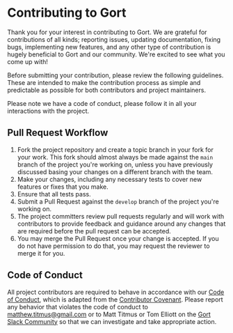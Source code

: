 # Contributing to Gort

Thank you for your interest in contributing to Gort. We are grateful for contributions of all kinds; reporting issues, updating documentation, fixing bugs, implementing new features, and any other type of contribution is hugely beneficial to Gort and our community. We're excited to see what you come up with!

Before submitting your contribution, please review the following guidelines. These are intended to make the contribution process as simple and predictable as possible for both contributors and project maintainers.

Please note we have a code of conduct, please follow it in all your interactions with the project.

## Pull Request Workflow

1. Fork the project repository and create a topic branch in your fork for your work. This fork should almost always be made against the `main` branch of the project you're working on, unless you have previously discussed basing your changes on a different branch with the team.
2. Make your changes, including any necessary tests to cover new features or fixes that you make.
3. Ensure that all tests pass.
4. Submit a Pull Request against the `develop` branch of the project you're working on.
5. The project committers review pull requests regularly and will work with contributors to provide feedback and guidance around any changes that are required before the pull request can be accepted.
6. You may merge the Pull Request once your change is accepted. If you do not have permission to do that, you may request the reviewer to merge it for you.

## Code of Conduct

All project contributors are required to behave in accordance with our [Code of Conduct](https://github.com/getgort/gort/blob/master/CODE_OF_CONDUCT.md), which is adapted from the [Contributor Covenant](http://contributor-covenant.org/). Please report any behavior that violates the code of conduct to [matthew.titmus@gmail.com](mailto:matthew.titmus@gmail.com) or to Matt Titmus or Tom Elliott on the [Gort Slack Community](https://join.slack.com/t/getgort/shared_invite/zt-z1elsl5i-XvkiBPHqUOTDUUH1j9dSbg) so that we can investigate and take appropriate action.
